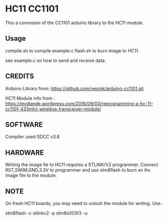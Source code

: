 HC11 CC1101
==============

This a convesion of the CC1101 arduino library to the HC11 module.


Usage
-----
compile.sh to compile example.c
flash.sh to burn image to HC11.

see example.c on how to send and receive data.



CREDITS
-------
Arduino Library from:
https://github.com/veonik/arduino-cc1101.git

HC11 Module info from :
https://mvdlande.wordpress.com/2016/09/03/reprogramming-a-hc-11-cc1101-433mhz-wireless-transceiver-module/

SOFTWARE
--------
Compiler used SDCC v3.8

HARDWARE
--------
Writing the image fie to HC11 requires a STLINK/V2 programmer.
Connect RST,SWIM,GND,3.3V to programmer and use stm8flash to burn an ihx image file to the module.

NOTE
----
On fresh HC11 boards, you may need to unlock the module for writing. Use..

stm8flash -c stlinkv2 -p stm8s003f3 -u  

